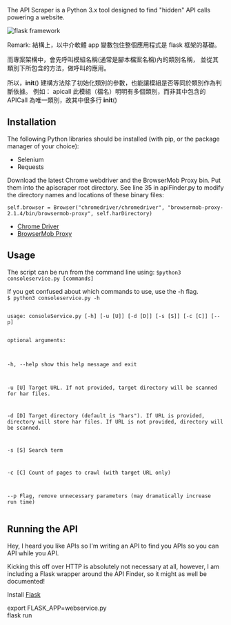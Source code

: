 The API Scraper is a Python 3.x tool designed to find "hidden" API calls powering a website.

![flask framework](https://hackernoon.com/hn-images/1*fD3qqMWNyfJ85XST9c1H2g.png)


Remark:
結構上，以中介軟體 app 變數包住整個應用程式是 flask 框架的基礎。

而專案架構中，會先呼叫模組名稱(通常是腳本檔案名稱)內的類別名稱，
並從其類別下所包含的方法，做呼叫的應用。

所以，__init__() 建構方法除了初始化類別的參數，也能讓模組是否等同於類別作為判斷依據。
例如：
apicall 此模組（檔名）明明有多個類別，而非其中包含的APICall 為唯一類別，故其中很多行 __init__()

<h2>Installation</h2>
The following Python libraries should be installed (with pip, or the package manager of your choice):
<ul>
<li>Selenium</li>
<li>Requests</li>
</ul>
Download the latest Chrome webdriver and the BrowserMob Proxy bin. Put them into the apiscraper root directory. 
See line 35 in apiFinder.py to modify the directory names and locations of these binary files:

`self.browser = Browser("chromedriver/chromedriver", "browsermob-proxy-2.1.4/bin/browsermob-proxy", self.harDirectory)`

<ul>
<li><a href="https://sites.google.com/a/chromium.org/chromedriver/downloads">Chrome Driver</a></li>
<li><a href="https://bmp.lightbody.net/">BrowserMob Proxy</a></li>
</ul>



<h2>Usage</h2>
The script can be run from the command line using:
<code>$python3 consoleservice.py [commands]</code>
<p>
If you get confused about which commands to use, use the -h flag. 

<code>
$ python3 consoleservice.py -h <p>
usage: consoleService.py [-h] [-u [U]] [-d [D]] [-s [S]] [-c [C]] [--p]
<p>
optional arguments:<br>

  -h, --help  show this help message and exit<br>

  -u [U]      Target URL. If not provided, target directory will be scanned
              for har files.<br>

  -d [D]      Target directory (default is "hars"). If URL is provided,
              directory will store har files. If URL is not provided,
              directory will be scanned.<br>

  -s [S]      Search term<br>

  -c [C]      Count of pages to crawl (with target URL only)<br>
  
  --p         Flag, remove unnecessary parameters (may dramatically increase
              run time)<br>
  </code>

<h2>Running the API</h2>
Hey, I heard you like APIs so I'm writing an API to find you APIs so you can API while you API. 
<p>
Kicking this off over HTTP is absolutely not necessary at all, however, I am including a Flask wrapper around the API Finder, so it might as well be documented!
<p>
Install <a href="http://flask.pocoo.org/">Flask</a>
<p>
export FLASK_APP=webservice.py<br>
flask run
